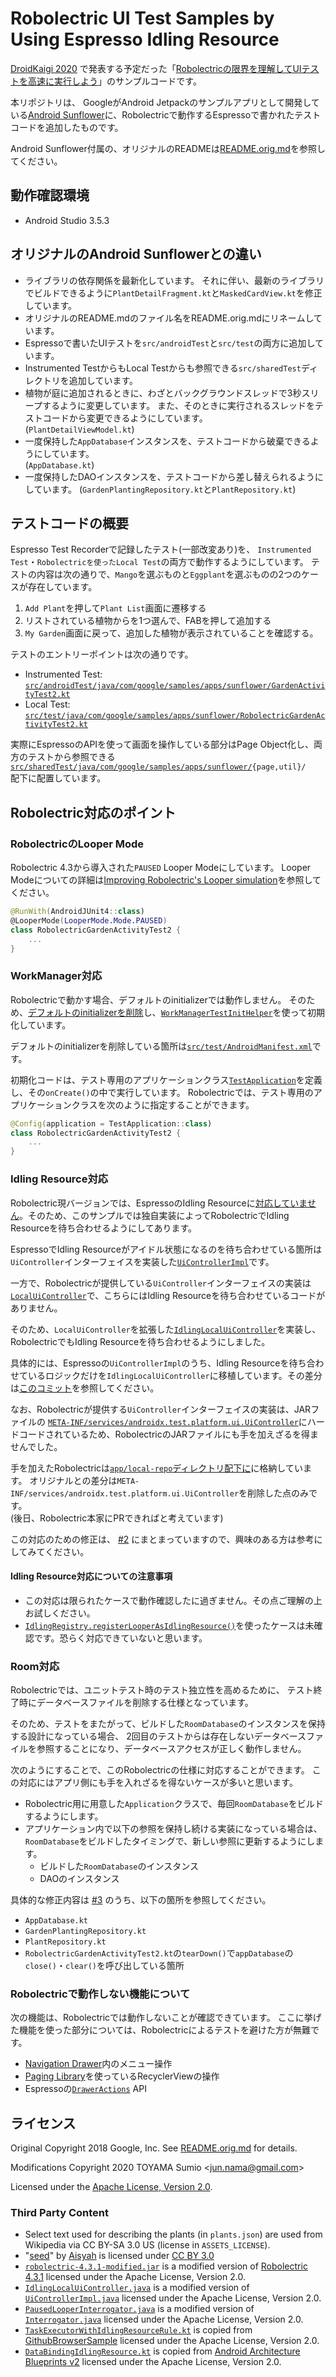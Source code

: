 # Robolectric UI Test Samples by Using Espresso Idling Resource

[DroidKaigi 2020](https://droidkaigi.jp/2020/) で発表する予定だった「[Robolectricの限界を理解してUIテストを高速に実行しよう](https://droidkaigi.jp/2020/timetable/156794)」のサンプルコードです。

本リポジトリは、
GoogleがAndroid Jetpackのサンプルアプリとして開発している[Android Sunflower](https://github.com/googlesamples/android-sunflower)に、Robolectricで動作するEspressoで書かれたテストコードを追加したものです。

Android Sunflower付属の、オリジナルのREADMEは[README.orig.md](README.orig.md)を参照してください。

## 動作確認環境

- Android Studio 3.5.3

## オリジナルのAndroid Sunflowerとの違い

- ライブラリの依存関係を最新化しています。
  それに伴い、最新のライブラリでビルドできるように`PlantDetailFragment.kt`と`MaskedCardView.kt`を修正しています。
- オリジナルのREADME.mdのファイル名をREADME.orig.mdにリネームしています。
- Espressoで書いたUIテストを`src/androidTest`と`src/test`の両方に追加しています。
- Instrumented TestからもLocal Testからも参照できる`src/sharedTest`ディレクトリを追加しています。
- 植物が庭に追加されるときに、わざとバックグラウンドスレッドで3秒スリープするように変更しています。
  また、そのときに実行されるスレッドをテストコードから変更できるようにしています。  
  (`PlantDetailViewModel.kt`)
- 一度保持した`AppDatabase`インスタンスを、テストコードから破棄できるようにしています。  
  (`AppDatabase.kt`)
- 一度保持したDAOインスタンスを、テストコードから差し替えられるようにしています。
  (`GardenPlantingRepository.kt`と`PlantRepository.kt`)

## テストコードの概要

Espresso Test Recorderで記録したテスト(一部改変あり)を、
`Instrumented Test`・`Robolectricを使ったLocal Test`の両方で動作するようにしています。
テストの内容は次の通りで、`Mango`を選ぶものと`Eggplant`を選ぶものの2つのケースが存在しています。

1. `Add Plant`を押して`Plant List`画面に遷移する
2. リストされている植物からを1つ選んで、FABを押して追加する
3. `My Garden`画面に戻って、追加した植物が表示されていることを確認する。

テストのエントリーポイントは次の通りです。

- Instrumented Test: [`src/androidTest/java/com/google/samples/apps/sunflower/GardenActivityTest2.kt`](https://github.com/sumio/robolectric-espresso-samples/blob/master/app/src/androidTest/java/com/google/samples/apps/sunflower/GardenActivityTest2.kt)
- Local Test: [`src/test/java/com/google/samples/apps/sunflower/RobolectricGardenActivityTest2.kt`](https://github.com/sumio/robolectric-espresso-samples/blob/master/app/src/test/java/com/google/samples/apps/sunflower/RobolectricGardenActivityTest2.kt)

実際にEspressoのAPIを使って画面を操作している部分はPage Object化し、両方のテストから参照できる  
[`src/sharedTest/java/com/google/samples/apps/sunflower/`](https://github.com/sumio/robolectric-espresso-samples/tree/master/app/src/sharedTest/java/com/google/samples/apps/sunflower)`{page,util}/`  
配下に配置しています。


## Robolectric対応のポイント

### RobolectricのLooper Mode

Robolectric 4.3から導入された`PAUSED` Looper Modeにしています。
Looper Modeについての詳細は[Improving Robolectric's Looper simulation](http://robolectric.org/blog/2019/06/04/paused-looper/)を参照してください。

```kotlin
@RunWith(AndroidJUnit4::class)
@LooperMode(LooperMode.Mode.PAUSED)
class RobolectricGardenActivityTest2 {
    ...
}
```

### WorkManager対応

Robolectricで動かす場合、デフォルトのinitializerでは動作しません。
そのため、[デフォルトのinitializerを削除](https://developer.android.com/topic/libraries/architecture/workmanager/advanced/custom-configuration#remove-default)し、[`WorkManagerTestInitHelper`](https://developer.android.com/reference/kotlin/androidx/work/testing/WorkManagerTestInitHelper.html)を使って初期化しています。

デフォルトのinitializerを削除している箇所は[`src/test/AndroidManifest.xml`](https://github.com/sumio/robolectric-espresso-samples/blob/master/app/src/test/AndroidManifest.xml)です。

初期化コードは、テスト専用のアプリケーションクラス[`TestApplication`](https://github.com/sumio/robolectric-espresso-samples/blob/master/app/src/test/java/com/google/samples/apps/sunflower/TestApplication.kt)を定義し、その`onCreate()`の中で実行しています。
Robolectricでは、テスト専用のアプリケーションクラスを次のように指定することができます。

```kotlin
@Config(application = TestApplication::class)
class RobolectricGardenActivityTest2 {
    ...
}    
```

### Idling Resource対応

Robolectric現バージョンでは、EspressoのIdling Resourceに[対応していません](https://github.com/robolectric/robolectric/issues/4807)。そのため、このサンプルでは独自実装によってRobolectricでIdling Resourceを待ち合わせるようにしてあります。

EspressoでIdling Resourceがアイドル状態になるのを待ち合わせている箇所は`UiController`インターフェイスを実装した[`UiControllerImpl`](https://github.com/android/android-test/blob/androidx-test-1.2.0/espresso/core/java/androidx/test/espresso/base/UiControllerImpl.java)です。

一方で、Robolectricが提供している`UiController`インターフェイスの実装は[`LocalUiController`](https://github.com/robolectric/robolectric/blob/robolectric-4.3.1/robolectric/src/main/java/org/robolectric/android/internal/LocalUiController.java)で、こちらにはIdling Resourceを待ち合わせているコードがありません。

そのため、`LocalUiController`を拡張した[`IdlingLocalUiController`](https://github.com/sumio/robolectric-espresso-samples/blob/master/app/src/test/java/androidx/test/espresso/base/IdlingLocalUiController.java)を実装し、RobolectricでもIdling Resourceを待ち合わせるようにしました。

具体的には、Espressoの`UiControllerImpl`のうち、Idling Resourceを待ち合わせているロジックだけを`IdlingLocalUiController`に移植しています。その差分は[このコミット](https://github.com/sumio/robolectric-espresso-samples/pull/2/commits/40f8e1cf044d61ac0078f0f89c79e96af7339c76)を参照してください。

なお、Robolectricが提供する`UiController`インターフェイスの実装は、JARファイルの
[`META-INF/services/androidx.test.platform.ui.UiController`](https://github.com/robolectric/robolectric/blob/robolectric-4.3.1/robolectric/src/main/resources/META-INF/services/androidx.test.platform.ui.UiController)にハードコードされているため、RobolectricのJARファイルにも手を加えざるを得ませんでした。

手を加えたRobolectricは[`app/local-repo`ディレクトリ配下に](https://github.com/sumio/robolectric-espresso-samples/tree/master/app/local-repo/org/robolectric/robolectric/4.3.1-modified)に格納しています。
オリジナルとの差分は`META-INF/services/androidx.test.platform.ui.UiController`を削除した点のみです。  
(後日、Robolectric本家にPRできればと考えています)

この対応のための修正は、 [#2](https://github.com/sumio/robolectric-espresso-samples/pull/2) にまとまっていますので、興味のある方は参考にしてみてください。

#### Idling Resource対応についての注意事項

- この対応は限られたケースで動作確認したに過ぎません。その点ご理解の上お試しください。
- [`IdlingRegistry.registerLooperAsIdlingResource()`](https://developer.android.com/reference/androidx/test/espresso/IdlingRegistry.html?hl=en#registerLooperAsIdlingResource%28android.os.Looper%29)を使ったケースは未確認です。恐らく対応できていないと思います。

### Room対応

Robolectricでは、ユニットテスト時のテスト独立性を高めるために、
テスト終了時にデータベースファイルを削除する仕様となっています。

そのため、テストをまたがって、ビルドした`RoomDatabase`のインスタンスを保持する設計になっている場合、
2回目のテストからは存在しないデータベースファイルを参照することになり、データベースアクセスが正しく動作しません。

次のようにすることで、このRobolectricの仕様に対応することができます。
この対応にはアプリ側にも手を入れざるを得ないケースが多いと思います。

- Robolectric用に用意した`Application`クラスで、毎回`RoomDatabase`をビルドするようにします。
- アプリケーション内で以下の参照を保持し続ける実装になっている場合は、`RoomDatabase`をビルドしたタイミングで、新しい参照に更新するようにします。
  - ビルドした`RoomDatabase`のインスタンス
  - DAOのインスタンス

具体的な修正内容は [#3](https://github.com/sumio/robolectric-espresso-samples/pull/3) のうち、以下の箇所を参照してください。

- `AppDatabase.kt`
- `GardenPlantingRepository.kt`
- `PlantRepository.kt`
- `RobolectricGardenActivityTest2.kt`の`tearDown()`で`appDatabase`の`close()`・`clear()`を呼び出している箇所

### Robolectricで動作しない機能について

次の機能は、Robolectricでは動作しないことが確認できています。
ここに挙げた機能を使った部分については、Robolectricによるテストを避けた方が無難です。

- [Navigation Drawer](https://material.io/components/navigation-drawer/)内のメニュー操作
- [Paging Library](https://developer.android.com/topic/libraries/architecture/paging)を使っているRecyclerViewの操作
- Espressoの[`DrawerActions`](https://developer.android.com/reference/androidx/test/espresso/contrib/DrawerActions?hl=en) API

## ライセンス

Original Copyright 2018 Google, Inc. See [README.orig.md](README.orig.md) for details.

Modifications Copyright 2020 TOYAMA Sumio &lt;jun.nama@gmail.com&gt;  

Licensed under the
[Apache License, Version 2.0](http://www.apache.org/licenses/LICENSE-2.0).

### Third Party Content

- Select text used for describing the plants (in `plants.json`) are used from Wikipedia via CC BY-SA 3.0 US (license in `ASSETS_LICENSE`).
- "[seed](https://thenounproject.com/search/?q=seed&i=1585971)" by [Aisyah](https://thenounproject.com/aisyahalmasyira/) is licensed under [CC BY 3.0](https://creativecommons.org/licenses/by/3.0/us/legalcode)
- [`robolectric-4.3.1-modified.jar`](https://github.com/sumio/robolectric-espresso-samples/tree/master/app/local-repo/org/robolectric/robolectric/4.3.1-modified) is a modified version of [Robolectric 4.3.1](https://github.com/robolectric/robolectric/releases/tag/robolectric-4.3.1) licensed under the Apache License, Version 2.0.
- [`IdlingLocalUiController.java`](https://github.com/sumio/robolectric-espresso-samples/blob/master/app/src/test/java/androidx/test/espresso/base/IdlingLocalUiController.java) is a modified version of [`UiControllerImpl.java`](https://github.com/android/android-test/blob/androidx-test-1.2.0/espresso/core/java/androidx/test/espresso/base/UiControllerImpl.java) licensed under the Apache License, Version 2.0.
- [`PausedLooperInterrogator.java`](https://github.com/sumio/robolectric-espresso-samples/blob/master/app/src/test/java/androidx/test/espresso/base/PausedLooperInterrogator.java) is a modified version of [`Interrogator.java`](https://github.com/android/android-test/blob/androidx-test-1.2.0/espresso/core/java/androidx/test/espresso/base/Interrogator.java) licensed under the Apache License, Version 2.0.
- [`TaskExecutorWithIdlingResourceRule.kt`](https://github.com/sumio/robolectric-espresso-samples/blob/master/app/src/sharedTest/java/com/android/example/github/util/TaskExecutorWithIdlingResourceRule.kt) is copied from [GithubBrowserSample](https://github.com/android/architecture-components-samples/blob/1d7a759f742e8bdaf1eb4531e38ea9270301c577/GithubBrowserSample/app/src/androidTest/java/com/android/example/github/util/TaskExecutorWithIdlingResourceRule.kt) licensed under the Apache License, Version 2.0.
- [`DataBindingIdlingResource.kt`](https://github.com/sumio/robolectric-espresso-samples/blob/master/app/src/sharedTest/java/com/example/android/architecture/blueprints/todoapp/util/DataBindingIdlingResource.kt) is copied from [Android Architecture Blueprints v2](https://github.com/android/architecture-samples/blob/b9518b1c20affeea9fb8f0b75d153659519c5f58/app/src/sharedTest/java/com/example/android/architecture/blueprints/todoapp/util/DataBindingIdlingResource.kt) licensed under the Apache License, Version 2.0.
